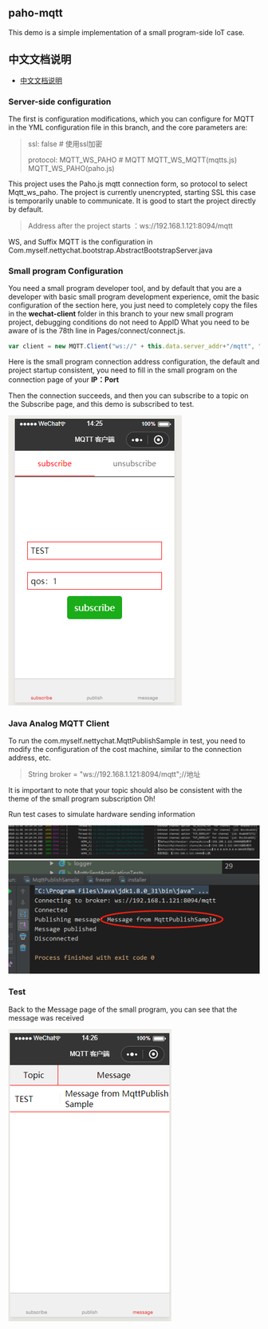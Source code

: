 ## paho-mqtt

This demo is a simple implementation of a small program-side IoT case.

## 中文文档说明

* [中文文档说明](doc/doc.md)

### Server-side configuration

The first is configuration modifications, which you can configure for MQTT in the YML configuration file in this branch, and the core parameters are:

> ssl: false # 使用ssl加密
>
> protocol: MQTT_WS_PAHO  # MQTT  MQTT_WS_MQTT(mqtts.js)   MQTT_WS_PAHO(paho.js)

This project uses the Paho.js mqtt connection form, so protocol to select Mqtt_ws_paho.
The project is currently unencrypted, starting SSL this case is temporarily unable to communicate. It is good to start the project directly by default.

> Address after the project starts ：ws://192.168.1.121:8094/mqtt

WS, and Suffix MQTT is the configuration in Com.myself.nettychat.bootstrap.AbstractBootstrapServer.java

### Small program Configuration

You need a small program developer tool, and by default that you are a developer with basic small program development experience, omit the basic configuration of the section here, you just need to completely copy the files in the **wechat-client** folder in this branch to your new small program project, debugging conditions do not need to AppID What you need to be aware of is the 78th line in Pages/connect/connect.js.

```javascript
var client = new MQTT.Client("ws://" + this.data.server_addr+"/mqtt", "clientId_" + Math.random().toString(36).substr(2));
```

Here is the small program connection address configuration, the default and project startup consistent, you need to fill in the small program on the connection page of your
**IP：Port**

Then the connection succeeds, and then you can subscribe to a topic on the Subscribe page, and this demo is subscribed to test.

![Image text](https://raw.githubusercontent.com/UncleCatMySelf/img-myself/master/img/inchat-mqtt/TIM%E5%9B%BE%E7%89%8720181101151707.png)

### Java Analog MQTT Client

To run the com.myself.nettychat.MqttPublishSample in test, you need to modify the configuration of the cost machine, similar to the connection address, etc.

> String broker       = "ws://192.168.1.121:8094/mqtt";//地址

It is important to note that your topic should also be consistent with the theme of the small program subscription Oh!

Run test cases to simulate hardware sending information

![Image text](https://raw.githubusercontent.com/UncleCatMySelf/img-myself/master/img/inchat-mqtt/TIM%E5%9B%BE%E7%89%8720181101151715.png)
![Image text](https://raw.githubusercontent.com/UncleCatMySelf/img-myself/master/img/inchat-mqtt/TIM%E5%9B%BE%E7%89%8720181101151719.png)


### Test

Back to the Message page of the small program, you can see that the message was received

![Image text](https://raw.githubusercontent.com/UncleCatMySelf/img-myself/master/img/inchat-mqtt/TIM%E5%9B%BE%E7%89%8720181101151723.png)
